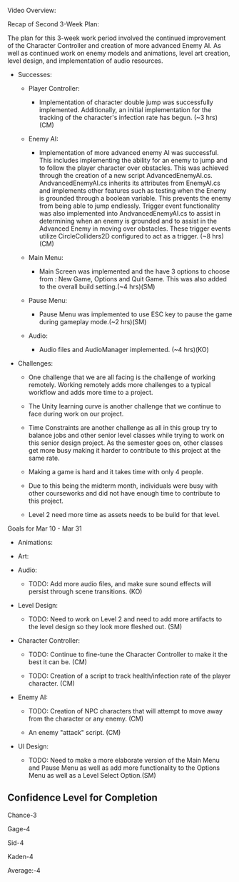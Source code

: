 Video Overview:



Recap of Second 3-Week Plan:

The plan for this 3-week work period involved the continued improvement of the Character Controller and creation
of more advanced Enemy AI. As well as continued work on enemy models and animations, level art creation, 
level design, and implementation of audio resources.


-   Successes:

    -   Player Controller:

        -	Implementation of character double jump was successfully implemented. Additionally,
			an initial implementation for the tracking of the character's infection rate has begun.
			(\~3 hrs)(CM)

    -   Enemy AI:

        -   Implementation of more advanced enemy AI was successful. This includes implementing the 
			ability for an enemy to jump and to follow the player character over obstacles. This was achieved
			through the creation of a new script AdvancedEnemyAI.cs. AndvancedEnemyAI.cs inherits its attributes
			from EnemyAI.cs and implements other features such as testing when the Enemy is grounded through a boolean
			variable. This prevents the enemy from being able to jump endlessly. Trigger event functionality
			was also implemented into AndvancedEnemyAI.cs to assist in determining when an enemy is grounded
			and to assist in the Advanced Enemy in moving over obstacles. These trigger events utilize CircleColliders2D
			configured to act as a trigger. (\~8 hrs) (CM)

    -   Main Menu:

        -	Main Screen was implemented and the have 3 options to choose from : New Game, Options and Quit Game. This was also added to the overall build setting.(\~4 hrs)(SM) 
		
	-   Pause Menu:

        -	Pause Menu was implemented to use ESC key to pause the game during gameplay mode.(\~2 hrs)(SM)
    -   Audio:
        -	Audio files and AudioManager implemented. (\~4 hrs)(KO)  	
<!-- -->

-   Challenges:

    -   One challenge that we are all facing is the challenge of working
        remotely. Working remotely adds more challenges to a typical
        workflow and adds more time to a project.

    -   The Unity learning curve is another challenge that we continue to face during 
		work on our project.

    -   Time Constraints are another challenge as all in this group try
        to balance jobs and other senior level classes while trying to
        work on this senior design project. As the semester goes on, other classes
		get more busy making it harder  to contribute to this project at the same rate.

    -   Making a game is hard and it takes time with only 4 people.
	
	-   Due to this being the midterm month, individuals were busy with other courseworks and did not have enough time to contribute to this project.
	
	- Level 2 need more time as assets needs to be build for that level.

    

Goals for Mar 10 - Mar 31


-   Animations:

-   Art:
   
-   Audio:
    -   TODO: Add more audio files, and make sure sound effects will persist through scene transitions. (KO)

	
-   Level Design: 
    -   TODO: Need to work on Level 2 and need to add more artifacts to the level design so they look more fleshed out. (SM)


-   Character Controller:

    -   TODO: Continue to fine-tune the Character Controller to make it
        the best it can be. (CM)
		
	- 	TODO: Creation of a script to track health/infection rate of the player character. (CM)


-   Enemy AI:

    -   TODO: Creation of NPC characters that will attempt to move away
        from the character or any enemy. (CM)
		
	-	An enemy "attack" script. (CM) 

-   UI Design: 
    -   TODO: Need to make a more elaborate version of the Main Menu and Pause Menu as well as add more functionality to the Options Menu as well as a Level Select Option.(SM)


Confidence Level for Completion
---------------------------------
  Chance-3
  
  Gage-4
  
  Sid-4
  
  Kaden-4
  
  Average:-4
